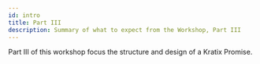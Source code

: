 ```yaml
---
id: intro
title: Part III
description: Summary of what to expect from the Workshop, Part III
---
```


Part III of this workshop focus the structure and design of a Kratix Promise.
